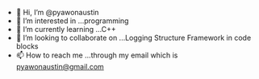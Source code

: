 - 👋 Hi, I’m @pyawonaustin
- 👀 I’m interested in ...programming
- 🌱 I’m currently learning ...C++
- 💞️ I’m looking to collaborate on ...Logging Structure Framework in code blocks
- 📫 How to reach me ...through my email which is pyawonaustin@gmail.com

<!---
pyawonaustin/pyawonaustin is a ✨ special ✨ repository because its `README.md` (this file) appears on your GitHub profile.
You can click the Preview link to take a look at your changes.
--->
